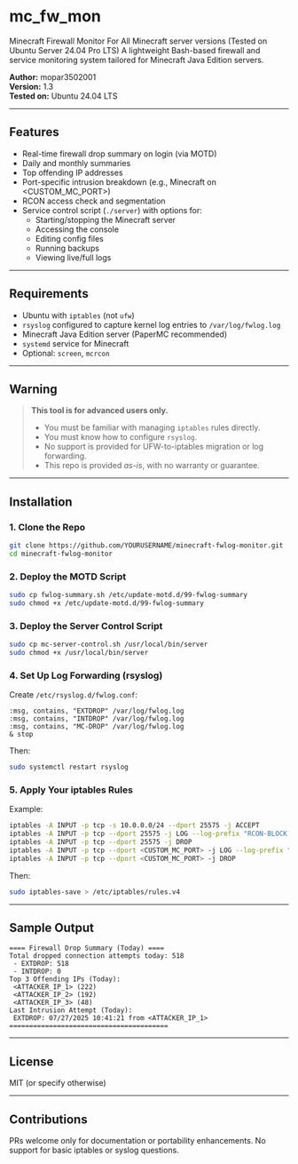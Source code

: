 # mc_fw_mon
Minecraft Firewall Monitor
For All Minecraft server versions (Tested on Ubuntu Server 24.04 Pro LTS)
A lightweight Bash-based firewall and service monitoring system tailored for Minecraft Java Edition servers.

**Author:** mopar3502001  
**Version:** 1.3  
**Tested on:** Ubuntu 24.04 LTS

---

## Features

- Real-time firewall drop summary on login (via MOTD)
- Daily and monthly summaries
- Top offending IP addresses
- Port-specific intrusion breakdown (e.g., Minecraft on <CUSTOM_MC_PORT>)
- RCON access check and segmentation
- Service control script (`./server`) with options for:
  - Starting/stopping the Minecraft server
  - Accessing the console
  - Editing config files
  - Running backups
  - Viewing live/full logs

---

## Requirements

- Ubuntu with `iptables` (not `ufw`)
- `rsyslog` configured to capture kernel log entries to `/var/log/fwlog.log`
- Minecraft Java Edition server (PaperMC recommended)
- `systemd` service for Minecraft
- Optional: `screen`, `mcrcon`

---

## Warning

> **This tool is for advanced users only.**
> 
> - You must be familiar with managing `iptables` rules directly.
> - You must know how to configure `rsyslog`.
> - No support is provided for UFW-to-iptables migration or log forwarding.
> - This repo is provided *as-is*, with no warranty or guarantee.

---

## Installation

### 1. Clone the Repo
```bash
git clone https://github.com/YOURUSERNAME/minecraft-fwlog-monitor.git
cd minecraft-fwlog-monitor
```

### 2. Deploy the MOTD Script
```bash
sudo cp fwlog-summary.sh /etc/update-motd.d/99-fwlog-summary
sudo chmod +x /etc/update-motd.d/99-fwlog-summary
```

### 3. Deploy the Server Control Script
```bash
sudo cp mc-server-control.sh /usr/local/bin/server
sudo chmod +x /usr/local/bin/server
```

### 4. Set Up Log Forwarding (rsyslog)
Create `/etc/rsyslog.d/fwlog.conf`:
```rsyslog
:msg, contains, "EXTDROP" /var/log/fwlog.log
:msg, contains, "INTDROP" /var/log/fwlog.log
:msg, contains, "MC-DROP" /var/log/fwlog.log
& stop
```
Then:
```bash
sudo systemctl restart rsyslog
```

### 5. Apply Your iptables Rules
Example:
```bash
iptables -A INPUT -p tcp -s 10.0.0.0/24 --dport 25575 -j ACCEPT
iptables -A INPUT -p tcp --dport 25575 -j LOG --log-prefix "RCON-BLOCK: " --log-level 4
iptables -A INPUT -p tcp --dport 25575 -j DROP
iptables -A INPUT -p tcp --dport <CUSTOM_MC_PORT> -j LOG --log-prefix "MC-DROP: " --log-level 4
iptables -A INPUT -p tcp --dport <CUSTOM_MC_PORT> -j DROP
```
Then:
```bash
sudo iptables-save > /etc/iptables/rules.v4
```

---

## Sample Output
```
==== Firewall Drop Summary (Today) ====
Total dropped connection attempts today: 518
 - EXTDROP: 518
 - INTDROP: 0
Top 3 Offending IPs (Today):
 <ATTACKER_IP_1> (222)
 <ATTACKER_IP_2> (192)
 <ATTACKER_IP_3> (48)
Last Intrusion Attempt (Today):
 EXTDROP: 07/27/2025 10:41:21 from <ATTACKER_IP_1>
========================================
```

---

## License
MIT (or specify otherwise)

---

## Contributions
PRs welcome only for documentation or portability enhancements. No support for basic iptables or syslog questions.
